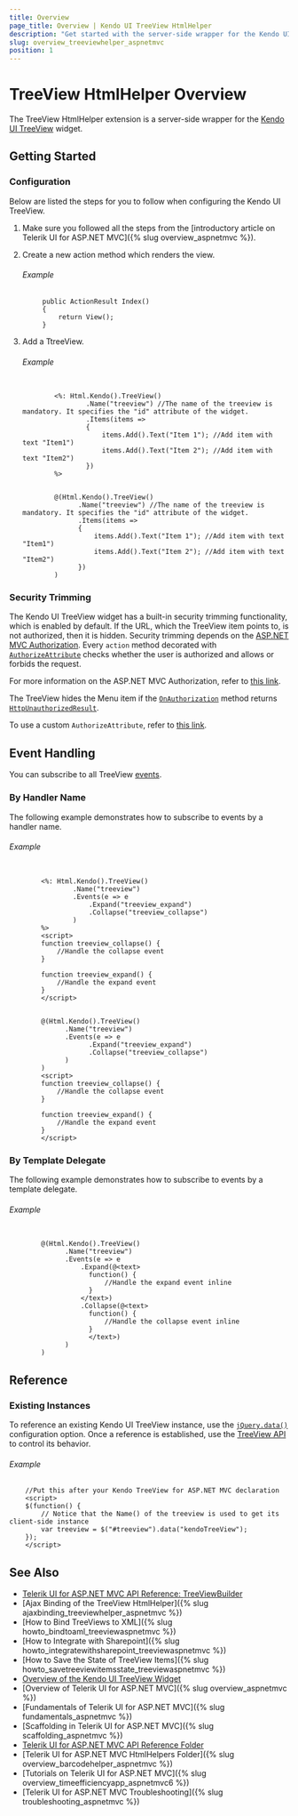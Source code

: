 ```yaml
---
title: Overview
page_title: Overview | Kendo UI TreeView HtmlHelper
description: "Get started with the server-side wrapper for the Kendo UI TreeView widget for ASP.NET MVC."
slug: overview_treeviewhelper_aspnetmvc
position: 1
---
```


# TreeView HtmlHelper Overview

The TreeView HtmlHelper extension is a server-side wrapper for the [Kendo UI TreeView](https://demos.telerik.com/kendo-ui/treeview/index) widget.

## Getting Started

### Configuration

Below are listed the steps for you to follow when configuring the Kendo UI TreeView.

1. Make sure you followed all the steps from the [introductory article on Telerik UI for ASP.NET MVC]({% slug overview_aspnetmvc %}).

1. Create a new action method which renders the view.

    ###### Example

            public ActionResult Index()
            {
                return View();
            }

1. Add a TtreeView.

    ###### Example

    ```tab-ASPX

            <%: Html.Kendo().TreeView()
                    .Name("treeview") //The name of the treeview is mandatory. It specifies the "id" attribute of the widget.
                    .Items(items =>
                    {
                        items.Add().Text("Item 1"); //Add item with text "Item1")
                        items.Add().Text("Item 2"); //Add item with text "Item2")
                    })
            %>
    ```
    ```tab-Razor

            @(Html.Kendo().TreeView()
                  .Name("treeview") //The name of the treeview is mandatory. It specifies the "id" attribute of the widget.
                  .Items(items =>
                  {
                      items.Add().Text("Item 1"); //Add item with text "Item1")
                      items.Add().Text("Item 2"); //Add item with text "Item2")
                  })
            )
    ```

### Security Trimming

The Kendo UI TreeView widget has a built-in security trimming functionality, which is enabled by default. If the URL, which the TreeView item points to, is not authorized, then it is hidden. Security trimming depends on the [ASP.NET MVC Authorization](http://www.asp.net/mvc/tutorials/mvc-music-store/mvc-music-store-part-7). Every `action` method decorated with [`AuthorizeAttribute`](http://msdn.microsoft.com/en-us/library/system.web.mvc.authorizeattribute.aspx) checks whether the user is authorized and allows or forbids the request.

For more information on the ASP.NET MVC Authorization, refer to [this link](http://weblogs.asp.net/jgalloway/archive/2011/04/28/looking-at-how-asp-net-mvc-authorize-interacts-with-asp-net-forms-authorization.aspx).

The TreeView hides the Menu item if the [`OnAuthorization`](http://msdn.microsoft.com/en-us/library/system.web.mvc.authorizeattribute.onauthorization.aspx) method returns
[`HttpUnauthorizedResult`](http://msdn.microsoft.com/en-us/library/system.web.mvc.httpunauthorizedresult.aspx).

To use a custom `AuthorizeAttribute`, refer to [this link](https://github.com/telerik/kendo-examples-asp-net-mvc/tree/master/kendo-menu-with-custom-authorization-attribute).

## Event Handling

You can subscribe to all TreeView [events](http://docs.telerik.com/kendo-ui/api/javascript/ui/treeview#events).

### By Handler Name

The following example demonstrates how to subscribe to events by a handler name.

###### Example

```tab-ASPX

        <%: Html.Kendo().TreeView()
                .Name("treeview")
                .Events(e => e
                    .Expand("treeview_expand")
                    .Collapse("treeview_collapse")
                )
        %>
        <script>
        function treeview_collapse() {
            //Handle the collapse event
        }

        function treeview_expand() {
            //Handle the expand event
        }
        </script>
```
```tab-Razor

        @(Html.Kendo().TreeView()
              .Name("treeview")
              .Events(e => e
                    .Expand("treeview_expand")
                    .Collapse("treeview_collapse")
              )
        )
        <script>
        function treeview_collapse() {
            //Handle the collapse event
        }

        function treeview_expand() {
            //Handle the expand event
        }
        </script>
```

### By Template Delegate

The following example demonstrates how to subscribe to events by a template delegate.

###### Example

```tab-Razor

        @(Html.Kendo().TreeView()
              .Name("treeview")
              .Events(e => e
                  .Expand(@<text>
                    function() {
                        //Handle the expand event inline
                    }
                  </text>)
                  .Collapse(@<text>
                    function() {
                        //Handle the collapse event inline
                    }
                    </text>)
              )
        )
```

## Reference

### Existing Instances

To reference an existing Kendo UI TreeView instance, use the [`jQuery.data()`](http://api.jquery.com/jQuery.data/) configuration option. Once a reference is established, use the [TreeView API](http://docs.telerik.com/kendo-ui/api/javascript/ui/treeview#methods) to control its behavior.

###### Example

        //Put this after your Kendo TreeView for ASP.NET MVC declaration
        <script>
        $(function() {
            // Notice that the Name() of the treeview is used to get its client-side instance
            var treeview = $("#treeview").data("kendoTreeView");
        });
        </script>

## See Also

* [Telerik UI for ASP.NET MVC API Reference: TreeViewBuilder](http://docs.telerik.com/aspnet-mvc/api/Kendo.Mvc.UI.Fluent/TreeViewBuilder)
* [Ajax Binding of the TreeView HtmlHelper]({% slug ajaxbinding_treeviewhelper_aspnetmvc %})
* [How to Bind TreeViews to XML]({% slug howto_bindtoaml_treeviewaspnetmvc %})
* [How to Integrate with Sharepoint]({% slug howto_integratewithsharepoint_treeviewaspnetmvc %})
* [How to Save the State of TreeView Items]({% slug howto_savetreeviewitemsstate_treeviewaspnetmvc %})
* [Overview of the Kendo UI TreeView Widget](http://docs.telerik.com/kendo-ui/controls/navigation/treeview/overview)
* [Overview of Telerik UI for ASP.NET MVC]({% slug overview_aspnetmvc %})
* [Fundamentals of Telerik UI for ASP.NET MVC]({% slug fundamentals_aspnetmvc %})
* [Scaffolding in Telerik UI for ASP.NET MVC]({% slug scaffolding_aspnetmvc %})
* [Telerik UI for ASP.NET MVC API Reference Folder](http://docs.telerik.com/kendo-ui/api/Kendo.Mvc/AggregateFunction)
* [Telerik UI for ASP.NET MVC HtmlHelpers Folder]({% slug overview_barcodehelper_aspnetmvc %})
* [Tutorials on Telerik UI for ASP.NET MVC]({% slug overview_timeefficiencyapp_aspnetmvc6 %})
* [Telerik UI for ASP.NET MVC Troubleshooting]({% slug troubleshooting_aspnetmvc %})
